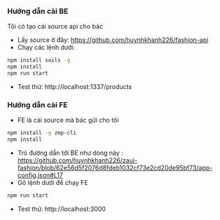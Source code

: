 ### Hướng dẫn cài BE
Tôi có tạo cái source api cho bác
- Lấy source ở đây: https://github.com/huynhkhanh226/fashion-api
- Chạy các lệnh dưới:
```bash
npm install sails -g
npm install
npm run start
```
- Test thử: http://localhost:1337/products

### Hướng dẫn cài FE
- FE là cái source mà bác gửi cho tôi
```bash
npm install -g zmp-cli
npm install
```

- Trỏ đường dẫn tới BE như dòng này : https://github.com/huynhkhanh226/zaui-fashion/blob/62e56d5f2076d8fdeb1032cf73e2cd20de95bf73/app-config.json#L17
- Gõ lệnh dưới để chạy FE
```bash
npm run start
```
- Test thử: http://localhost:3000